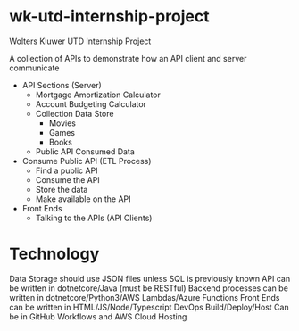 # wk-utd-internship-project
Wolters Kluwer UTD Internship Project

A collection of APIs to demonstrate how an API client and server communicate

- API Sections (Server)
  - Mortgage Amortization Calculator
  - Account Budgeting Calculator
  - Collection Data Store 
    - Movies
    - Games
    - Books
  - Public API Consumed Data
- Consume Public API (ETL Process)
  - Find a public API
  - Consume the API
  - Store the data
  - Make available on the API
- Front Ends
  - Talking to the APIs (API Clients)
  
# Technology

Data Storage should use JSON files unless SQL is previously known
API can be written in dotnetcore/Java (must be RESTful)
Backend processes can be written in dotnetcore/Python3/AWS Lambdas/Azure Functions
Front Ends can be written in HTML/JS/Node/Typescript
DevOps Build/Deploy/Host Can be in GitHub Workflows and AWS Cloud Hosting
